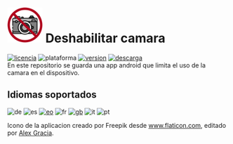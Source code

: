 # <img alt="app-icon" src=".github/img/app-icon.png" width="80" height="80"> Deshabilitar camara
<!-- Botones -->
[![licencia](https://img.shields.io/github/license/AlexGracia/Deshabilitar-camara?label=licencia&logo=Open-Access&style=flat-square)](LICENSE.md)
![plataforma](https://img.shields.io/badge/platform-android-inactive?label=plataforma&logo=Android&color=%232b995c&style=flat-square)
[![version](https://img.shields.io/github/tag/AlexGracia/Deshabilitar-camara?label=version&logo=Skyliner&logoColor=9cf&style=flat-square)](https://github.com/AlexGracia/Deshabilitar-camara/releases/latest)
[![descarga](https://img.shields.io/badge/descarga-Deshabilitar--camara.apk-%23cca414?logo=DocuSign&style=flat-square)](https://github.com/AlexGracia/Deshabilitar-camara/releases/latest/download/Deshabilitar-camara.apk)
<br>En este repositorio se guarda una app android que limita el uso de la camara en el dispositivo.

## Idiomas soportados
<img title="Alemán" alt="de" src="https://github.githubassets.com/images/icons/emoji/unicode/1f1e9-1f1ea.png" width="20" height="20"> <img title="Español" alt="es" src="https://github.githubassets.com/images/icons/emoji/unicode/1f1ea-1f1f8.png" width="20" height="20"> <a href="https://commons.wikimedia.org/wiki/File:Nuvola_Esperantujo_flag.svg"><img title="Esperanto" alt="eo" src="https://upload.wikimedia.org/wikipedia/commons/7/78/Nuvola_Esperantujo_flag.svg" width="17" height="17"></a> <img title="Francés" alt="fr" src="https://github.githubassets.com/images/icons/emoji/unicode/1f1eb-1f1f7.png" width="20" height="20"> [<img title="Inglés" alt="gb" src="https://github.githubassets.com/images/icons/emoji/unicode/1f1ec-1f1e7.png" width="20" height="20">](.github/readme/README-gb.md) <img title="Italiano" alt="it" src="https://github.githubassets.com/images/icons/emoji/unicode/1f1ee-1f1f9.png" width="20" height="20"> <img title="Portugués" alt="pt" src="https://github.githubassets.com/images/icons/emoji/unicode/1f1f5-1f1f9.png" width="20" height="20">

Icono de la aplicacion creado por Freepik desde www.flaticon.com, editado por [Alex Gracia](https://github.com/AlexGracia).
